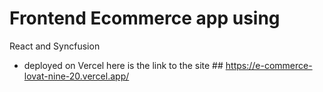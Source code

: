 # Frontend Ecommerce app using 
React and Syncfusion
* deployed on Vercel
here is the link to the site ## https://e-commerce-lovat-nine-20.vercel.app/
